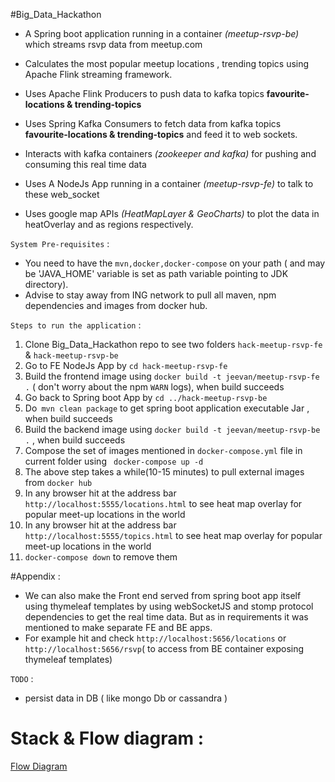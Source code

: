 
#Big_Data_Hackathon 

- A Spring boot application running in a container *(meetup-rsvp-be)* which streams rsvp data from meetup.com

- Calculates the most popular meetup locations , trending topics using Apache Flink streaming framework.

- Uses Apache Flink Producers to push data to kafka topics **favourite-locations & trending-topics**

- Uses Spring Kafka Consumers to fetch data from kafka topics **favourite-locations & trending-topics** and feed it to web sockets.

- Interacts with  kafka containers *(zookeeper and kafka)* for pushing and consuming this real time data

- Uses A NodeJs App running in a container *(meetup-rsvp-fe)* to talk to these web_socket

- Uses google map APIs _(HeatMapLayer & GeoCharts)_ to plot the data in heatOverlay and as regions respectively.


``System Pre-requisites`` :
- You need to have the `mvn,docker,docker-compose` on your path ( and may be 'JAVA_HOME' variable is set as path variable pointing to JDK directory).
- Advise to stay away from ING network to pull all maven, npm dependencies and images from docker hub.

`` Steps to run the application `` :

1. Clone Big_Data_Hackathon repo to see two folders ``hack-meetup-rsvp-fe`` & ``hack-meetup-rsvp-be``
2. Go to FE NodeJs App by ``cd hack-meetup-rsvp-fe`` 
3. Build the frontend image using `` docker build -t jeevan/meetup-rsvp-fe . `` ( don't worry about the npm ``WARN`` logs), when build succeeds
4. Go back to Spring boot App by ``cd ../hack-meetup-rsvp-be``
5. Do`` mvn clean package`` to get spring boot application executable Jar , when build succeeds
6. Build the backend image using `` docker build -t jeevan/meetup-rsvp-be . `` , when build succeeds
7. Compose the set of images mentioned in `docker-compose.yml` file in current folder
 using `` docker-compose up -d``
8. The above step takes a while(10-15 minutes) to pull external images from ``docker hub``
9. In any browser hit at the address bar ``http://localhost:5555/locations.html``  to see heat map overlay for popular meet-up locations in the world
10. In any browser hit at the address bar ``http://localhost:5555/topics.html``  to see heat map overlay for popular meet-up locations in the world
11. ``docker-compose down`` to remove them


#Appendix :
- We can also make the Front end served from spring boot app itself using thymeleaf templates by using webSocketJS and stomp protocol dependencies to get the real time data.
But as in requirements it was mentioned to make separate FE and BE apps.
- For example hit and check ``http://localhost:5656/locations`` or `` http://localhost:5656/rsvp``( to access from BE container exposing thymeleaf templates) 

``TODO`` :
- persist data in DB ( like mongo Db or cassandra )


# Stack & Flow diagram :
[Flow Diagram](demo/demo.pdf)


